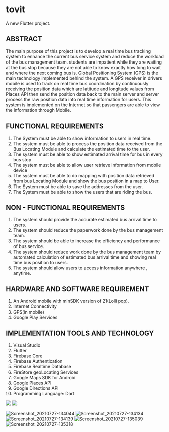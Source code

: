 # tovit

A new Flutter project.

## ABSTRACT 	
The main purpose of this project is to develop a real time bus tracking system to enhance the current bus service system and reduce the workload of the bus management team. students are impatient while they are waiting at the bus stop because they are not able to know exactly how long to wait and where the next coming bus is. Global Positioning System (GPS) is the main technology implemented behind the system. A GPS receiver in drivers mobile is used to track on real time bus coordination by continuously receiving the position data which are latitude and longitude values from Places API then send the position data back to the main server and server process the raw position data into real time information for users. This system is implemented on the Internet so that passengers are able to view the information through Mobile.


## FUNCTIONAL REQUIREMENTS

1. The System must be able to show information to users in real time.
2. The system must be able to process the position data received from the Bus Locating Module and calculate the estimated time to the user.
3. The system must be able to show estimated arrival time for bus in every bus stop
4. The system must be able to allow user retrieve information from mobile device
5. The system must be able to do mapping with position data retrieved from bus Locating Module and show the bus position in a map to User.
6. The System must be able to save the addresses from the user.
7. The System must be able to show the users that are riding the bus.

##  NON - FUNCTIONAL REQUIREMENTS
1. The system should provide the accurate estimated bus arrival time to users.
2. The system should reduce the paperwork done by the bus management team. 
3. The system should be able to increase the efficiency and performance of bus service. 
4. The system should reduce work done by the bus management team by automated calculation of estimated bus arrival time and showing real time bus position to users. 
5. The system should allow users to access information anywhere , anytime.


## HARDWARE AND SOFTWARE REQUIREMENT
1. An Android mobile with minSDK version of 21(Lolli pop).
2. Internet Connectivity
3. GPS(in mobile)
4. Google Play Services

## IMPLEMENTATION TOOLS AND TECHNOLOGY
1. Visual Studio
2. Flutter
3. Firebase Core
4. Firebase Authentication
5. Firebase Realtime Database
6. FireStore geoLocating Services
7. Google Maps SDK for Android
8. Google Places API
9. Google Directions API
10. Programming Language: Dart


![](https://user-images.githubusercontent.com/87561916/131907491-0e9173ee-617e-4497-9b07-bcb16246572d.jpg) ![](https://user-images.githubusercontent.com/87561916/131907495-b79cb002-b470-4786-84af-ad9a605153f0.jpg)

![Screenshot_20210727-134044](https://user-images.githubusercontent.com/87561916/131907498-c0fbe9d9-36f6-45d5-ac98-d5b82cba159c.jpg)
![Screenshot_20210727-134134](https://user-images.githubusercontent.com/87561916/131907499-76ecd680-1ce3-4e9b-a136-4afb18f22a6b.jpg)
![Screenshot_20210727-134139](https://user-images.githubusercontent.com/87561916/131907504-71293295-bb74-4da2-aedb-226b4e1cb0ae.jpg)
![Screenshot_20210727-135039](https://user-images.githubusercontent.com/87561916/131907506-180203ae-f98e-4362-86bd-afc8ebffd8ce.jpg)
![Screenshot_20210727-135318](https://user-images.githubusercontent.com/87561916/131907509-d17295e7-548e-4953-8ea8-fdd015e9d8d5.jpg)


